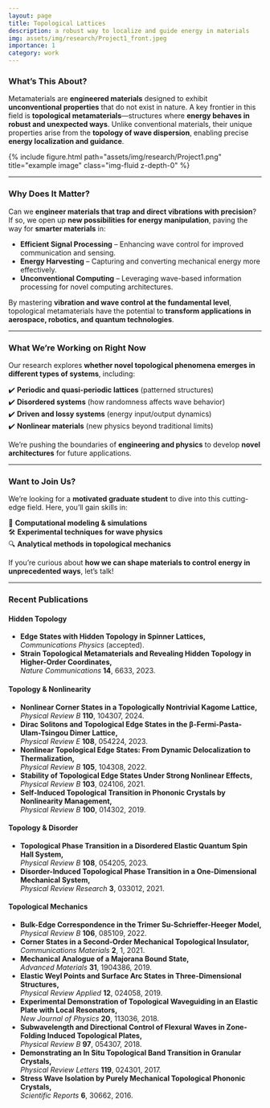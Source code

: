 ```yaml
---
layout: page
title: Topological Lattices
description: a robust way to localize and guide energy in materials
img: assets/img/research/Project1_front.jpeg
importance: 1
category: work
---
```


### What’s This About?

Metamaterials are **engineered materials** designed to exhibit **unconventional properties** that do not exist in nature. A key frontier in this field is **topological metamaterials**—structures where **energy behaves in robust and unexpected ways**. Unlike conventional materials, their unique properties arise from the **topology of wave dispersion**, enabling precise **energy localization and guidance**.  

<div class="row">
    <div class="col-sm mt-3 mt-md-0">
        {% include figure.html path="assets/img/research/Project1.png" title="example image" class="img-fluid  z-depth-0" %}
    </div>
</div>

---

### Why Does It Matter? 

Can we **engineer materials that trap and direct vibrations with precision**? If so, we open up **new possibilities for energy manipulation**, paving the way for **smarter materials** in:  

- **Efficient Signal Processing** – Enhancing wave control for improved communication and sensing.  
- **Energy Harvesting** – Capturing and converting mechanical energy more effectively.  
- **Unconventional Computing** – Leveraging wave-based information processing for novel computing architectures.  

By mastering **vibration and wave control at the fundamental level**, topological metamaterials have the potential to **transform applications in aerospace, robotics, and quantum technologies**.  


---

### What We’re Working on Right Now  

Our research explores **whether novel topological phenomena emerges in different types of systems**, including:  

✔️ **Periodic and quasi-periodic lattices** (patterned structures)  
✔️ **Disordered systems** (how randomness affects wave behavior)  
✔️ **Driven and lossy systems** (energy input/output dynamics)  
✔️ **Nonlinear materials** (new physics beyond traditional limits)  

We’re pushing the boundaries of **engineering and physics** to develop **novel architectures** for future applications.  

---

### Want to Join Us?  

We’re looking for a **motivated graduate student** to dive into this cutting-edge field. Here, you’ll gain skills in:  

🚀 **Computational modeling & simulations**  
🛠 **Experimental techniques for wave physics**  
🔍 **Analytical methods in topological mechanics**  

If you’re curious about **how we can shape materials to control energy in unprecedented ways**, let’s talk!  

---
### Recent Publications

#### Hidden Topology 
- **Edge States with Hidden Topology in Spinner Lattices,**  
  *Communications Physics* (accepted).  
- **Strain Topological Metamaterials and Revealing Hidden Topology in Higher-Order Coordinates,**  
  *Nature Communications* **14**, 6633, 2023.  

#### Topology & Nonlinearity
- **Nonlinear Corner States in a Topologically Nontrivial Kagome Lattice,**  
  *Physical Review B* **110**, 104307, 2024.  
- **Dirac Solitons and Topological Edge States in the β-Fermi-Pasta-Ulam-Tsingou Dimer Lattice,**  
  *Physical Review E* **108**, 054224, 2023.  
- **Nonlinear Topological Edge States: From Dynamic Delocalization to Thermalization,**  
  *Physical Review B* **105**, 104308, 2022.  
- **Stability of Topological Edge States Under Strong Nonlinear Effects,**  
  *Physical Review B* **103**, 024106, 2021.  
- **Self-Induced Topological Transition in Phononic Crystals by Nonlinearity Management,**  
  *Physical Review B* **100**, 014302, 2019.  

#### Topology & Disorder 
- **Topological Phase Transition in a Disordered Elastic Quantum Spin Hall System,**  
  *Physical Review B* **108**, 054205, 2023.  
- **Disorder-Induced Topological Phase Transition in a One-Dimensional Mechanical System,**  
  *Physical Review Research* **3**, 033012, 2021.  

#### Topological Mechanics 
- **Bulk-Edge Correspondence in the Trimer Su-Schrieffer-Heeger Model,**  
  *Physical Review B* **106**, 085109, 2022.  
- **Corner States in a Second-Order Mechanical Topological Insulator,**  
  *Communications Materials* **2**, 1, 2021.  
- **Mechanical Analogue of a Majorana Bound State,**  
  *Advanced Materials* **31**, 1904386, 2019.  
- **Elastic Weyl Points and Surface Arc States in Three-Dimensional Structures,**  
  *Physical Review Applied* **12**, 024058, 2019.  
- **Experimental Demonstration of Topological Waveguiding in an Elastic Plate with Local Resonators,**  
  *New Journal of Physics* **20**, 113036, 2018.  
- **Subwavelength and Directional Control of Flexural Waves in Zone-Folding Induced Topological Plates,**  
  *Physical Review B* **97**, 054307, 2018.  
- **Demonstrating an In Situ Topological Band Transition in Granular Crystals,**  
  *Physical Review Letters* **119**, 024301, 2017.  
- **Stress Wave Isolation by Purely Mechanical Topological Phononic Crystals,**  
  *Scientific Reports* **6**, 30662, 2016.  


